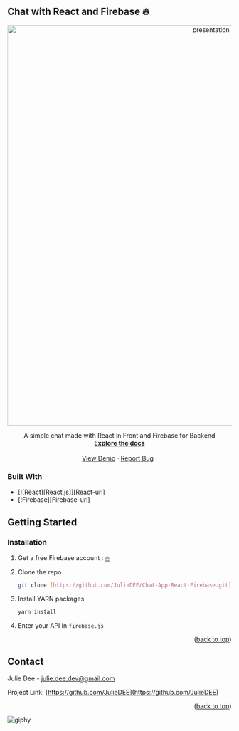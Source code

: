 ## Chat with React and Firebase 🔥


<p align="center">
<img  width="900"  alt="presentation" src="https://user-images.githubusercontent.com/107067269/188591840-0722754c-af4d-42d4-a111-48d5c0488de9.png">
</p>
<div align="center">

  <p align="center">
 A simple chat made with React in Front and Firebase for Backend 
    <br />
    <a href="https://github.com/JulieDEE/Chat-App-React-Firebase"><strong>Explore the docs</strong></a>
    <br />
    <br />
    <a href="https://github.com/github_username/repo_name">View Demo</a>
    ·
    <a href="https://github.com/JulieDEE/Chat-App-React-Firebase/issues">Report Bug</a>
    ·
  </p>
</div>

### Built With

* [![React][React.js]][React-url]
* [!Firebase][Firebase-url]

<!-- GETTING STARTED -->
## Getting Started

### Installation

1. Get a free Firebase account : <a href="https://firebase.google.com/">🔥</a>

2. Clone the repo
   ```sh
   git clone [https://github.com/JulieDEE/Chat-App-React-Firebase.git]
   ```
3. Install YARN packages
   ```sh
   yarn install
   ```
4. Enter your API in `firebase.js`

<p align="right">(<a href="#readme-top">back to top</a>)</p>

<!-- CONTACT -->
## Contact

Julie Dee - julie.dee.dev@gmail.com

Project Link: [https://github.com/JulieDEE](https://github.com/JulieDEE)

<p align="right">(<a href="#readme-top">back to top</a>)</p>



![giphy](https://user-images.githubusercontent.com/107067269/188589090-009d5902-55ad-4cfb-82c6-082428a5a3e0.gif)
